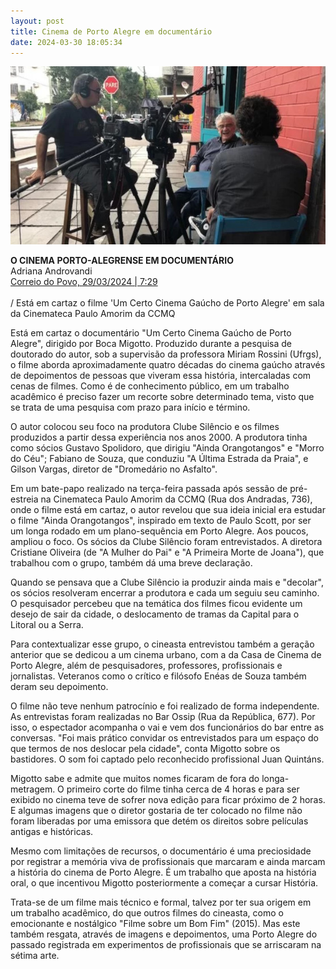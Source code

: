 ```yaml
---
layout: post
title: Cinema de Porto Alegre em documentário
date: 2024-03-30 18:05:34
---
```

![](/uploads/cinema-poa.jpg)

**O CINEMA PORTO-ALEGRENSE EM DOCUMENTÁRIO**\
Adriana Androvandi\
[Correio do Povo, 29/03/2024 | 7:29](https://www.correiodopovo.com.br/arteagenda/o-cinema-porto-alegrense-em-document%C3%A1rio-1.1479206)\
\
/ Está em cartaz o filme 'Um Certo Cinema Gaúcho de Porto Alegre' em sala da Cinemateca Paulo Amorim da CCMQ

Está em cartaz o documentário "Um Certo Cinema Gaúcho de Porto Alegre", dirigido por Boca Migotto. Produzido durante a pesquisa de doutorado do autor, sob a supervisão da professora Miriam Rossini (Ufrgs), o filme aborda aproximadamente quatro décadas do cinema gaúcho através de depoimentos de pessoas que viveram essa história, intercaladas com cenas de filmes. Como é de conhecimento público, em um trabalho acadêmico é preciso fazer um recorte sobre determinado tema, visto que se trata de uma pesquisa com prazo para início e término.

O autor colocou seu foco na produtora Clube Silêncio e os filmes produzidos a partir dessa experiência nos anos 2000. A produtora tinha como sócios Gustavo Spolidoro, que dirigiu "Ainda Orangotangos" e "Morro do Céu"; Fabiano de Souza, que conduziu "A Última Estrada da Praia", e Gilson Vargas, diretor de "Dromedário no Asfalto".

Em um bate-papo realizado na terça-feira passada após sessão de pré-estreia na Cinemateca Paulo Amorim da CCMQ (Rua dos Andradas, 736), onde o filme está em cartaz, o autor revelou que sua ideia inicial era estudar o filme "Ainda Orangotangos", inspirado em texto de Paulo Scott, por ser um longa rodado em um plano-sequência em Porto Alegre. Aos poucos, ampliou o foco. Os sócios da Clube Silêncio foram entrevistados. A diretora Cristiane Oliveira (de "A Mulher do Pai" e "A Primeira Morte de Joana"), que trabalhou com o grupo, também dá uma breve declaração.

Quando se pensava que a Clube Silêncio ia produzir ainda mais e "decolar", os sócios resolveram encerrar a produtora e cada um seguiu seu caminho. O pesquisador percebeu que na temática dos filmes ficou evidente um desejo de sair da cidade, o deslocamento de tramas da Capital para o Litoral ou a Serra.

Para contextualizar esse grupo, o cineasta entrevistou também a geração anterior que se dedicou a um cinema urbano, com a da Casa de Cinema de Porto Alegre, além de pesquisadores, professores, profissionais e jornalistas. Veteranos como o crítico e filósofo Enéas de Souza também deram seu depoimento.

O filme não teve nenhum patrocínio e foi realizado de forma independente. As entrevistas foram realizadas no Bar Ossip (Rua da República, 677). Por isso, o espectador acompanha o vai e vem dos funcionários do bar entre as conversas. "Foi mais prático convidar os entrevistados para um espaço do que termos de nos deslocar pela cidade", conta Migotto sobre os bastidores. O som foi captado pelo reconhecido profissional Juan Quintáns.

Migotto sabe e admite que muitos nomes ficaram de fora do longa-metragem. O primeiro corte do filme tinha cerca de 4 horas e para ser exibido no cinema teve de sofrer nova edição para ficar próximo de 2 horas. E algumas imagens que o diretor gostaria de ter colocado no filme não foram liberadas por uma emissora que detém os direitos sobre películas antigas e históricas.

Mesmo com limitações de recursos, o documentário é uma preciosidade por registrar a memória viva de profissionais que marcaram e ainda marcam a história do cinema de Porto Alegre. É um trabalho que aposta na história oral, o que incentivou Migotto posteriormente a começar a cursar História.

Trata-se de um filme mais técnico e formal, talvez por ter sua origem em um trabalho acadêmico, do que outros filmes do cineasta, como o emocionante e nostálgico "Filme sobre um Bom Fim" (2015). Mas este também resgata, através de imagens e depoimentos, uma Porto Alegre do passado registrada em experimentos de profissionais que se arriscaram na sétima arte.